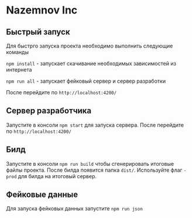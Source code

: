 # Nazemnov Inc

## Быстрый запуск

Для быстрго запуска проекта необходимо выполнить следующие команды

`npm install` - запускает скачивание необходимых зависимостей из интернета

`npm run all` - запускает фейковый сервер и сервер разработки

После перейдите по `http://localhost:4200/`

## Сервер разработчика

Запустите в консоли `npm start` для запуска сервера. После перейдите по `http://localhost:4200/`

## Билд

Запустите в консоли `npm run build` чтобы сгенерировать итоговые файлы проекта. После билда появится папка `dist/`. Используйте флаг `-prod` для билда на итоговый сервер.

## Фейковые данные

Для запуска фейковых данных запустите `npm run json`

